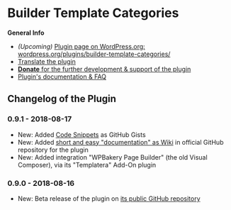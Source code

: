 # Builder Template Categories

**General Info**

* *(Upcoming)* [Plugin page on WordPress.org: wordpress.org/plugins/builder-template-categories/](https://wordpress.org/plugins/builder-template-categories/)
* [Translate the plugin](https://translate.wordpress.org/projects/wp-plugins/builder-template-categories)
* [**Donate** for the further development & support of the plugin](https://www.paypal.me/deckerweb)
* [Plugin's documentation & FAQ](https://wordpress.org/plugins/builder-template-categories/#faq)


## Changelog of the Plugin

### 0.9.1 - 2018-08-17

* New: Added [Code Snippets](https://github.com/deckerweb/builder-template-categories/wiki/Code-Snippets) as GitHub Gists
* New: Added [short and easy "documentation" as Wiki](https://github.com/deckerweb/builder-template-categories/wiki) in official GitHub repository for the plugin
* New: Added integration "WPBakery Page Builder" (the old Visual Composer), via its "Templatera" Add-On plugin


### 0.9.0 - 2018-08-16

* New: Beta release of the plugin on [its public GitHub repository](https://github.com/deckerweb/builder-template-categories)